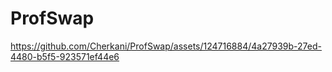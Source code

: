 # ProfSwap

https://github.com/Cherkani/ProfSwap/assets/124716884/4a27939b-27ed-4480-b5f5-923571ef44e6

